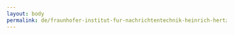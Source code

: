 ```yaml
---
layout: body
permalink: de/fraunhofer-institut-fur-nachrichtentechnik-heinrich-hertz-institut/
---
```


